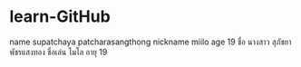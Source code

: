 # learn-GitHub
name supatchaya patcharasangthong 
nickname miilo
age 19 
ชื่อ นางสาว สุภัชยา พัชรแสงทอง
ชื่อเล่น ไมโล
อายุ 19 
